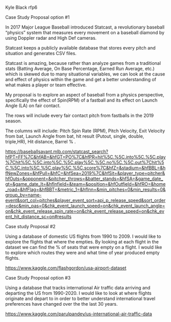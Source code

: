 Kyle Black rfp6 

Case Study Proposal option #1

In 2017 Major League Baseball introduced Statcast, a revolutionary baseball “physics” system that measures every movement on a baseball diamond by using Doppler radar and High Def cameras. 

Statcast keeps a publicly available database that stores every pitch and situation and generates CSV files. 

Statcast is amazing, because rather than analyze games from a traditional stats (Batting Average, On Base Percentage, Earned Run Average, etc.) which is skewed due to many situational variables, we can look at the cause and effect of physics within the game and get a better understanding of what makes a player or team effective.  

My proposal is to explore an aspect of baseball from a physics perspective, specifically the effect of Spin(RPM) of a fastball and its effect on Launch Angle (LA) on fair contact.  


The rows will include every fair contact pitch from fastballs in the 2019 season. 

The columns will include: Pitch Spin Rate (RPM), Pitch Velocity, Exit Velocity from bat, Launch Angle from bat, hit result (Putout, single, double, triple,HR), Hit distance, Barrel % . 

https://baseballsavant.mlb.com/statcast_search?hfPT=FF%7C&hfAB=&hfGT=PO%7C&hfPR=hit%5C.%5C.into%5C.%5C.play%7Chit%5C.%5C.into%5C.%5C.play%5C.%5C.no%5C.%5C.out%7Chit%5C.%5C.into%5C.%5C.play%5C.%5C.score%7C&hfZ=&stadium=&hfBBL=&hfNewZones=&hfPull=&hfC=&hfSea=2019%7C&hfSit=&player_type=pitcher&hfOuts=&opponent=&pitcher_throws=&batter_stands=&hfSA=&game_date_gt=&game_date_lt=&hfInfield=&team=&position=&hfOutfield=&hfRO=&home_road=&hfFlag=&hfBBT=&metric_1=&hfInn=&min_pitches=0&min_results=0&group_by=name-event&sort_col=pitches&player_event_sort=api_p_release_speed&sort_order=desc&min_pas=0&chk_event_launch_speed=on&chk_event_launch_angle=on&chk_event_release_spin_rate=on&chk_event_release_speed=on&chk_event_hit_distance_sc=on#results



Case study Proposal #2

Using a database of domestic US flights from 1990 to 2009. I would like to explore the flights that where the empties. By looking at each flight in the dataset we can find the % of seats that were empty on a flight. I would like to explore which routes they were and what time of year produced empty flights.




https://www.kaggle.com/flashgordon/usa-airport-dataset








Case Study Proposal option #3

Using a database that tracks international Air traffic data arriving and departing the US from 1990-2020. I would like to look at where flights originate and depart to in order to better understand international travel preferences have changed over the the last 30 years.  

https://www.kaggle.com/parulpandey/us-international-air-traffic-data
